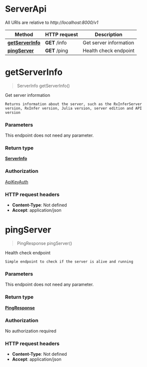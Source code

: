 # ServerApi

All URIs are relative to *http://localhost:8000/v1*

| Method | HTTP request | Description |
|------------- | ------------- | -------------|
| [**getServerInfo**](ServerApi.md#getServerInfo) | **GET** /info | Get server information |
| [**pingServer**](ServerApi.md#pingServer) | **GET** /ping | Health check endpoint |


<a name="getServerInfo"></a>
# **getServerInfo**
> ServerInfo getServerInfo()

Get server information

    Returns information about the server, such as the RxInferServer version, RxInfer version, Julia version, server edition and API version

### Parameters
This endpoint does not need any parameter.

### Return type

[**ServerInfo**](../Models/ServerInfo.md)

### Authorization

[ApiKeyAuth](../README.md#ApiKeyAuth)

### HTTP request headers

- **Content-Type**: Not defined
- **Accept**: application/json

<a name="pingServer"></a>
# **pingServer**
> PingResponse pingServer()

Health check endpoint

    Simple endpoint to check if the server is alive and running

### Parameters
This endpoint does not need any parameter.

### Return type

[**PingResponse**](../Models/PingResponse.md)

### Authorization

No authorization required

### HTTP request headers

- **Content-Type**: Not defined
- **Accept**: application/json

